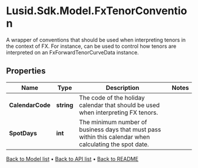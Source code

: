 # Lusid.Sdk.Model.FxTenorConvention
A wrapper of conventions that should be used when interpreting tenors in the context of FX.  For instance, can be used to control how tenors are interpreted on an FxForwardTenorCurveData instance.

## Properties

Name | Type | Description | Notes
------------ | ------------- | ------------- | -------------
**CalendarCode** | **string** | The code of the holiday calendar that should be used when interpreting FX tenors. | 
**SpotDays** | **int** | The minimum number of business days that must pass within this calendar when calculating the spot date. | 

[Back to Model list](../README.md#documentation-for-models) &#8226; [Back to API list](../README.md#documentation-for-api-endpoints) &#8226; [Back to README](../README.md)

